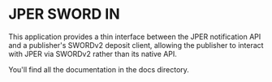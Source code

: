 # JPER SWORD IN

This application provides a thin interface between the JPER notification API and a publisher's SWORDv2 deposit 
client, allowing the publisher to interact with JPER via SWORDv2 rather than its native API.

You'll find all the documentation in the docs directory.